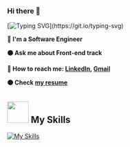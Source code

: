 ### Hi there 👋
[![Typing SVG](https://readme-typing-svg.herokuapp.com?font=Futura&color=F7630C&size=35&width=500&lines=Hello+There+👋;Nice+to+meet+you...)](https://git.io/typing-svg)




**🔵 I'm a Software Engineer**   

**🟠 Ask me about Front-end track**

**🔵 How to reach me: [LinkedIn](https://www.linkedin.com/in/johnsamoel/), <a href="mailto:johnsamoel82@gmail.com" target="_blanck"> Gmail </a>**

**🟠 Check [my resume](https://drive.google.com/file/d/1eawQPJ1-N6PDDUXMA6pnDEg9Gcg2zYts/view?usp=sharing)**

<!-- **🟠 I’m currently learning at** ![](https://img.shields.io/badge/Microverse-blueviolet) -->

## <img src="https://media.giphy.com/media/WUlplcMpOCEmTGBtBW/giphy.gif" width="50"> My Skills



[![My Skills](https://skillicons.dev/icons?i=react,redux,next,node,javascript,typescript,html,css,scss,bootstrap,tailwindcss,jest,webpack,figma,vscode,github,vercel)](https://skillicons.dev)
